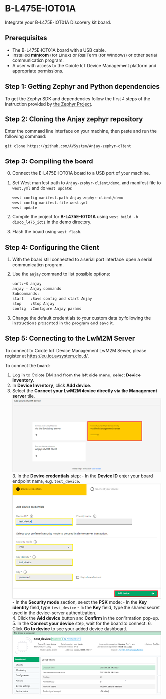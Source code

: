 # B-L475E-IOT01A

Integrate your B-L475E-IOT01A Discovery kit board.

## Prerequisites

- The B-L475E-IOT01A board with a USB cable.
- Installed **minicom** (for Linux) or RealTerm (for Windows) or other serial communication program.
- A user with access to the Coiote IoT Device Management platform and appropriate permissions.

## Step 1: Getting Zephyr and Python dependencies

To get the Zephyr SDK and dependencies follow the first 4 steps of the instruction provided by [the Zephyr Project](https://docs.zephyrproject.org/latest/getting_started/index.html).

## Step 2: Cloning the Anjay zephyr repository

Enter the command line interface on your machine, then paste and run the following command:

   ```
   git clone https://github.com/AVSystem/Anjay-zephyr-client
   ```

## Step 3: Compiling the board

0. Connect the B-L475E-IOT01A board to a USB port of your machine.
0. Set West manifest path to `Anjay-zephyr-client/demo`, and manifest file to `west.yml` and do `west update`:

    ```
    west config manifest.path Anjay-zephyr-client/demo
    west config manifest.file west.yml
    west update
    ```

0. Compile the project for **B-L475E-IOT01A** using `west build -b disco_l475_iot1` in the demo directory.
0. Flash the board using `west flash`.

## Step 4: Configuring the Client

1. With the board still connected to a serial port interface, open a serial communication program.
2. Use the `anjay` command to list possible options:

    ```
    uart:~$ anjay
    anjay - Anjay commands
    Subcommands:
    start   :Save config and start Anjay
    stop    :Stop Anjay
    config  :Configure Anjay params
    ```

3. Change the default credentials to your custom data by following the instructions presented in the program and save it.

## Step 5: Connecting to the LwM2M Server

To connect to Coiote IoT Device Management LwM2M Server, please register at https://eu.iot.avsystem.cloud/.

To connect the board:

1. Log in to Coiote DM and from the left side menu, select **Device Inventory**.
2. In **Device Inventory**, click **Add device**.
3. Select the **Connect your LwM2M device directly via the Management server** tile.
       ![Add via Mgmt](images/mgmt_tile.png "Add via Mgmt")
    3. In the **Device credentials** step:
         - In the **Device ID** enter your board endpoint name, e.g. `test_device`.
             ![Device credentials step](images/add_mgmt_quick.png "Device credentials step")
         - In the **Security mode** section, select the **PSK** mode:
              - In the **Key identity** field, type `test_device`
              - In the **Key** field, type the shared secret used in the device-server authentication.  
    4. Click the **Add device** button and **Confirm** in the confirmation pop-up.
    5. In the **Connect your device** step, wait for the board to connect.
    6. Click **Go to device** to see your added device dashboard.
        ![Registered device](images/registered_device.png "Registered device")

